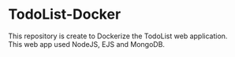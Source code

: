 # TodoList-Docker
This repository is create to Dockerize the TodoList web application.  
This web app used NodeJS, EJS and MongoDB.  
